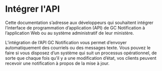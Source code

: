 # Intégrer l'API

Cette documentation s’adresse aux développeurs qui souhaitent intégrer l’interface de programmation d’application (API) de GC Notification à l’application Web ou au système administratif de leur ministère.

L’intégration de l’API GC Notification vous permet d’envoyer automatiquement des courriels ou des messages texte. Vous pouvez le faire si vous disposez d’un système qui suit un processus opérationnel, de sorte que chaque fois qu’il y a une modification d’état, vos clients peuvent recevoir une notification à propos de la mise à jour.
